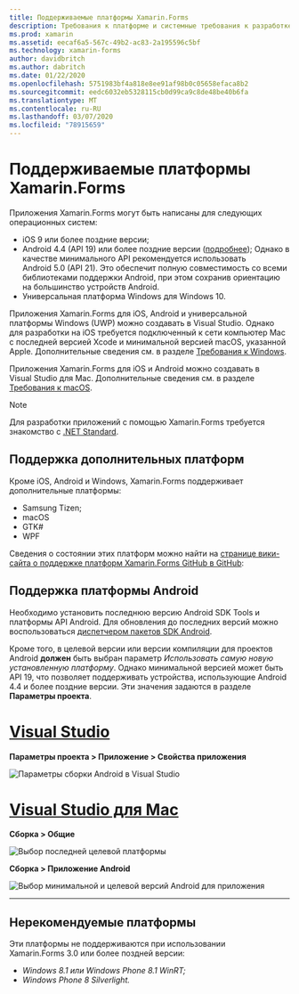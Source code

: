 ```yaml
---
title: Поддерживаемые платформы Xamarin.Forms
description: Требования к платформе и системные требования к разработке Xamarin.Forms.
ms.prod: xamarin
ms.assetid: eecaf6a5-567c-49b2-ac83-2a195596c5bf
ms.technology: xamarin-forms
author: davidbritch
ms.author: dabritch
ms.date: 01/22/2020
ms.openlocfilehash: 5751983bf4a818e8ee91af98b0c05658efaca8b2
ms.sourcegitcommit: eedc6032eb5328115cb0d99ca9c8de48be40b6fa
ms.translationtype: MT
ms.contentlocale: ru-RU
ms.lasthandoff: 03/07/2020
ms.locfileid: "78915659"
---
```

# <a name="xamarinforms-supported-platforms"></a>Поддерживаемые платформы Xamarin.Forms

Приложения Xamarin.Forms могут быть написаны для следующих операционных систем:

- iOS 9 или более поздние версии;
- Android 4.4 (API 19) или более поздние версии ([подробнее](#android-platform-support)); Однако в качестве минимального API рекомендуется использовать Android 5.0 (API 21). Это обеспечит полную совместимость со всеми библиотеками поддержки Android, при этом сохранив ориентацию на большинство устройств Android.
- Универсальная платформа Windows для Windows 10.

Приложения Xamarin.Forms для iOS, Android и универсальной платформы Windows (UWP) можно создавать в Visual Studio. Однако для разработки на iOS требуется подключенный к сети компьютер Mac с последней версией Xcode и минимальной версией macOS, указанной Apple. Дополнительные сведения см. в разделе [Требования к Windows](~/cross-platform/get-started/requirements.md#windows-requirements).

Приложения Xamarin.Forms для iOS и Android можно создавать в Visual Studio для Mac. Дополнительные сведения см. в разделе [Требования к macOS](~/cross-platform/get-started/requirements.md#macos-requirements).

> [!NOTE]
> Для разработки приложений с помощью Xamarin.Forms требуется знакомство с [.NET Standard](~/cross-platform/app-fundamentals/net-standard.md).

## <a name="additional-platform-support"></a>Поддержка дополнительных платформ

Кроме iOS, Android и Windows, Xamarin.Forms поддерживает дополнительные платформы:

- Samsung Tizen;
- macOS
- GTK#
- WPF

Сведения о состоянии этих платформ можно найти на [странице вики-сайта о поддержке платформ Xamarin.Forms GitHub в GitHub](https://github.com/xamarin/Xamarin.Forms/wiki/Platform-Support):

## <a name="android-platform-support"></a>Поддержка платформы Android

Необходимо установить последнюю версию Android SDK Tools и платформы API Android. Для обновления до последних версий можно воспользоваться [диспетчером пакетов SDK Android](~/android/get-started/installation/android-sdk.md).

Кроме того, в целевой версии или версии компиляции для проектов Android **должен** быть выбран параметр *Использовать самую новую установленную платформу*. Однако минимальной версией может быть API 19, что позволяет поддерживать устройства, использующие Android 4.4 и более поздние версии. Эти значения задаются в разделе **Параметры проекта**.

# <a name="visual-studio"></a>[Visual Studio](#tab/windows)

**Параметры проекта > Приложение > Свойства приложения**

![Параметры сборки Android в Visual Studio](requirements-images/options-android-vs-sml.png)

# <a name="visual-studio-for-mac"></a>[Visual Studio для Mac](#tab/macos)

**Сборка > Общие**

![Выбор последней целевой платформы](requirements-images/options-general-sml.png)

**Сборка > Приложение Android**

![Выбор минимальной и целевой версий Android для приложения](requirements-images/options-android-sml.png)

-----

## <a name="deprecated-platforms"></a>Нерекомендуемые платформы

Эти платформы не поддерживаются при использовании Xamarin.Forms 3.0 или более поздней версии:

- *Windows 8.1 или Windows Phone 8.1 WinRT;*
- *Windows Phone 8 Silverlight.*
